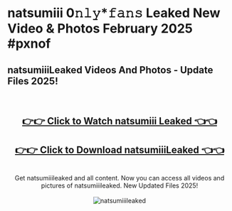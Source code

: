 # natsumiii 0𝚗𝚕𝚢*𝚏𝚊𝚗𝚜 Leaked New Video & Photos February 2025 #pxnof

<h2>natsumiiiLeaked Videos And Photos - Update Files 2025!</h2>
<br>
<div align="center">
<h2><a href="https://mediaupload.pro?title=natsumiii&ref=11F" rel="nofollow">👉👉 Click to Watch natsumiii Leaked 👈👈</a></h2>
<h2><a href="https://mediaupload.pro?title=natsumiii&ref=11F" rel="nofollow">👉👉 Click to Download natsumiiiLeaked 👈👈</a></h2>
<br>
Get natsumiiileaked and all content. Now you can access all videos and pictures of natsumiiileaked. New Updated Files 2025!
<br>
<br>
<a href="https://mediaupload.pro?title=natsumiii&ref=11F" rel="nofollow" data-target="animated-image.originalLink"><img src="https://i.ibb.co/Gkj2r4b/banner.png" alt="natsumiiileaked" style="max-width: 100%; display: inline-block;" data-target="animated-image.originalImage"></a>
</div>
<br>

